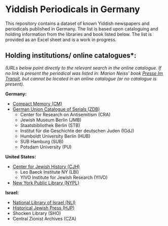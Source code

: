 # Yiddish Periodicals in Germany

This repository contains a dataset of known Yiddish newspapers and periodicals published in Germany. The list is based upon cataloguing and holding information from the libraries and book listed below. The list is provided as an Excel sheet and is a work in progress.



## Holding institutions/ online catalogues*:
_(URLs below point directly to the relevant search in the online catalogue. If no link is present the periodical was listed in: Marion Neiss' book [Presse Im Transit](https://www.worldcat.org/nl/title/907612383), but cannot be located in an online catalogue (or no catalogue is present)._

**Germany:**
  * [Compact Memory (CM)](https://sammlungen.ub.uni-frankfurt.de/cm/nav/index/title?&facets=language%3D%22yid%22) 
  * [German Union Catalogue of Serials (ZDB)](https://zdb-katalog.de/list.xhtml?asc=false&spr=yid&ela=XA-DXDE%7EXA-DE)
    * Center for Research on Antisemitism (CRA)
    * Jewish Museum Berlin (JMB)
    * Staatsbibliothek Berlin (STB) 
    * Institut für die Geschichte der deutschen Juden (IGdJ)
    * Humboldt University Berlin (HUB)
    * SUB Hamburg (SUB)
    * Potsdam University (PU)

**United States:**
* [Center for Jewish History (CJH)](https://search.cjh.org/primo-explore/search?query=any,contains,germany,AND&pfilter=lang,exact,yid,AND&tab=default_tab&search_scope=CJH_SCOPE&vid=beta&facet=rtype,include,ses&lang=en_US&mode=advanced&offset=0)
  * Leo Baeck Institute NY (LBI)
  * YIVO Institute for Jewish Research (YIVO)
* [New York Public Library (NYPL)](https://www.nypl.org/research/research-catalog/search?q=&subject=Germany,%20Periodicals&filters[language][0]=lang%3Ayid)

**Israel:**
* [National Library of Israel (NLI)](https://merhav.nli.org.il/primo-explore/search?query=sub,contains,Germany,AND&pfilter=lang,exact,yid,AND&tab=default_tab&search_scope=Local&vid=NLI&mfacet=rtype,include,periodical,1&lang=en_US&mode=advanced&offset=0&fromRedirectFilter=true)
* [Historical Jewish Press (HJP)](https://www.nli.org.il/en/newspapers/titles?lang=Yiddish&region=Central%20Europe)
* Shocken Library (SHO)
* Central Zionist Archives (CZA)


